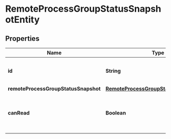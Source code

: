 
# RemoteProcessGroupStatusSnapshotEntity

## Properties
Name | Type | Description | Notes
------------ | ------------- | ------------- | -------------
**id** | **String** | The id of the remote process group. |  [optional]
**remoteProcessGroupStatusSnapshot** | [**RemoteProcessGroupStatusSnapshotDTO**](RemoteProcessGroupStatusSnapshotDTO.md) |  |  [optional]
**canRead** | **Boolean** | Indicates whether the user can read a given resource. |  [optional]



